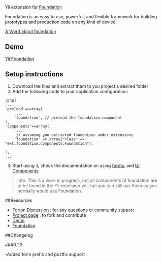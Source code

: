 Yii extension for [Foundation](http://foundation.zurb.com/ "Foundation")

Foundation is an easy to use, powerful, and flexible framework for building prototypes and production code on any kind of device.

[A Word about foundation](http://www.alistapart.com/articles/dive-into-responsive-prototyping-with-foundation/ "A List Apart")

## Demo
[Yii Foundation](http://foundation3.oakwebdev.com/?utm_source=github&utm_medium=readme&utm_campaign=v0.1.0 "Yii Foundation")

## Setup instructions

1. Download the files and extract them to you project's desired folder
2. Add the following code to your application configuration:

~~~
[php]
...
'preload'=>array(
    .....
    'foundation', // preload the foundation component
),
'components'=>array(
    .....
     // assuming you extracted foundation under extensions
    'foundation' => array("class" => "ext.foundation.components.Foundation"),
    
),
...
~~~

3. Start using it, check the documentation on using [forms](http://foundation3.oakwebdev.com/index.php?r=site/forms "forms"), and [UI Components](http://foundation3.oakwebdev.com/index.php?r=site/ui "UI Elements")

> Info: This is a work in progress, not all components of foundation are to be found in the Yii extension yet. but you can still use them as you normally would use Foundation.

##Resources
 * [Forum Discussion](http://www.yiiframework.com/forum/index.php/topic/30716-extension-foundation/ "Forum Discussion") : for any questions or community support
 * [Project page](https://github.com/Asgaroth/foundation "Project page") : to fork and contribute
 * [Demo](http://foundation3.oakwebdev.com/ "Demo")
 * [Foundation](http://foundation.zurb.com/ "Foundation")

##Changelog

###0.1.3

-Added form prefix and postfix support



